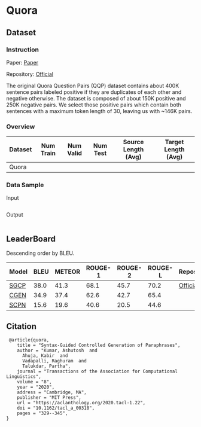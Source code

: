 # Quora

## Dataset

### Instruction

Paper: [Paper](https://arxiv.org/abs/2005.08417)

Repository: [Official](https://github.com/malllabiisc/SGCP)

The original Quora Question Pairs (QQP) dataset contains about 400K sentence pairs labeled positive if they are duplicates of each other and negative otherwise. The dataset is composed of about 150K positive and 250K negative pairs. We select those positive pairs which contain both sentences with a maximum token length of 30, leaving us with ~146K pairs.

### Overview

| Dataset | Num Train | Num Valid | Num Test | Source Length (Avg) | Target Length (Avg) |
| ------- | --------- | --------- | -------- | ------------------- | ------------------- |
| Quora   |           |           |          |                     |                     |

### Data Sample

Input

```

```

Output

```

```

## LeaderBoard

Descending order by BLEU.

| Model                                    | BLEU   | METEOR | ROUGE-1 | ROUGE-2 | ROUGE-L | Repository                                      | Generated Text |
| ---------------------------------------- | ------ | ------ | ------- | ------- | ------- | ----------------------------------------------- | -------------- |
| [SGCP](https://arxiv.org/abs/2005.08417) | $38.0$ | $41.3$ | $68.1$  | $45.7$  | $70.2$  | [Official](https://github.com/malllabiisc/SGCP) |                |
| [CGEN](https://arxiv.org/abs/2005.08417) | $34.9$ | $37.4$ | $62.6$  | $42.7$  | $65.4$  |                                                 |                |
| [SCPN](https://arxiv.org/abs/2005.08417) | $15.6$ | $19.6$ | $40.6$  | $20.5$  | $44.6$  |                                                 |                |

## Citation

```
 @article{quora,
    title = "Syntax-Guided Controlled Generation of Paraphrases",
    author = "Kumar, Ashutosh  and
      Ahuja, Kabir  and
      Vadapalli, Raghuram  and
      Talukdar, Partha",
    journal = "Transactions of the Association for Computational Linguistics",
    volume = "8",
    year = "2020",
    address = "Cambridge, MA",
    publisher = "MIT Press",
    url = "https://aclanthology.org/2020.tacl-1.22",
    doi = "10.1162/tacl_a_00318",
    pages = "329--345",
}
```